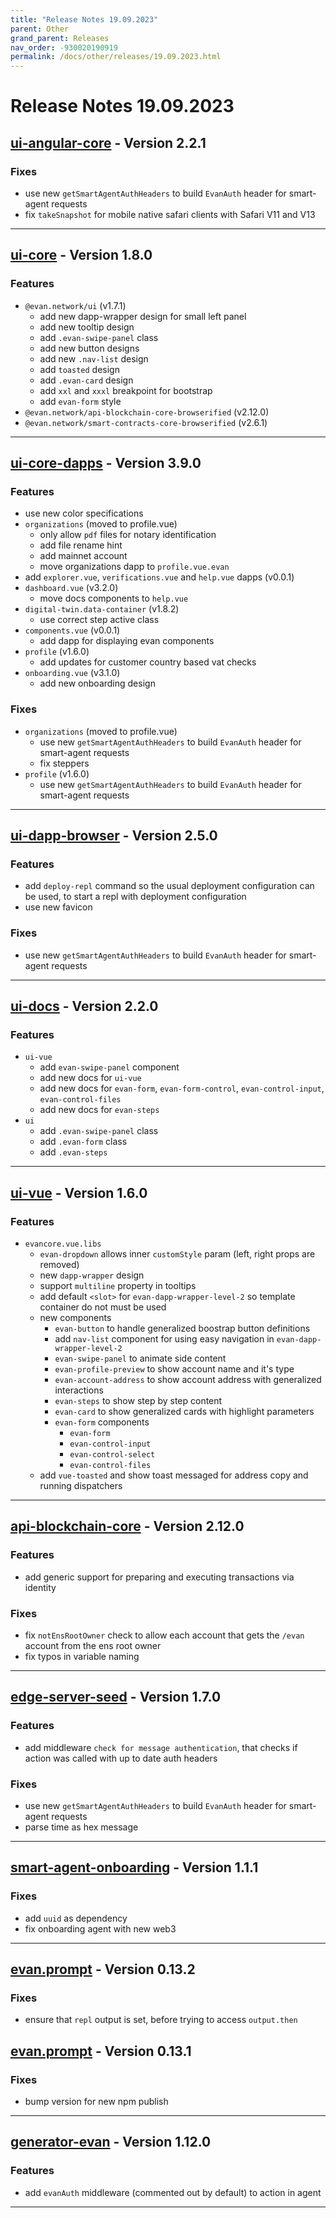 ```yaml
---
title: "Release Notes 19.09.2023"
parent: Other
grand_parent: Releases
nav_order: -930020190919
permalink: /docs/other/releases/19.09.2023.html
---
```


# Release Notes 19.09.2023

## [ui-angular-core](https://github.com/evannetwork/ui-angular-core) - Version 2.2.1
### Fixes
- use new `getSmartAgentAuthHeaders` to build `EvanAuth` header for smart-agent requests
- fix `takeSnapshot` for mobile native safari clients with Safari V11 and V13

-------------

## [ui-core](https://github.com/evannetwork/ui-core) - Version 1.8.0
### Features
- `@evan.network/ui` (v1.7.1)
  - add new dapp-wrapper design for small left panel
  - add new tooltip design
  - add `.evan-swipe-panel` class
  - add new button designs
  - add new `.nav-list` design
  - add `toasted` design
  - add `.evan-card` design
  - add `xxl` and `xxxl` breakpoint for bootstrap
  - add `evan-form` style
- `@evan.network/api-blockchain-core-browserified` (v2.12.0)
- `@evan.network/smart-contracts-core-browserified` (v2.6.1)

-------------

## [ui-core-dapps](https://github.com/evannetwork/ui-core-dapps) - Version 3.9.0
### Features
- use new color specifications
- `organizations` (moved to profile.vue)
  - only allow `pdf` files for notary identification
  - add file rename hint
  - add mainnet account
  - move organizations dapp to `profile.vue.evan`
- add `explorer.vue`, `verifications.vue` and `help.vue` dapps (v0.0.1)
- `dashboard.vue` (v3.2.0)
  - move docs components to `help.vue`
- `digital-twin.data-container` (v1.8.2)
  - use correct step active class
- `components.vue` (v0.0.1)
  - add dapp for displaying evan components
- `profile` (v1.6.0)
  - add updates for customer country based vat checks
- `onboarding.vue` (v3.1.0)
  - add new onboarding design

### Fixes
- `organizations` (moved to profile.vue)
  - use new `getSmartAgentAuthHeaders` to build `EvanAuth` header for smart-agent requests
  - fix steppers
- `profile` (v1.6.0)
  - use new `getSmartAgentAuthHeaders` to build `EvanAuth` header for smart-agent requests

-------------

## [ui-dapp-browser](https://github.com/evannetwork/ui-dapp-browser) - Version 2.5.0
### Features
- add `deploy-repl` command so the usual deployment configuration can be used, to start a repl with deployment configuration
- use new favicon

### Fixes
- use new `getSmartAgentAuthHeaders` to build `EvanAuth` header for smart-agent requests

-------------

## [ui-docs](https://github.com/evannetwork/ui-docs) - Version 2.2.0
### Features
- `ui-vue`
  - add `evan-swipe-panel` component
  - add new docs for `ui-vue`
  - add new docs for `evan-form`, `evan-form-control`, `evan-control-input`, `evan-control-files`
  - add new docs for `evan-steps`
- `ui`
  - add `.evan-swipe-panel` class
  - add `.evan-form` class
  - add `.evan-steps`

-------------

## [ui-vue](https://github.com/evannetwork/ui-vue) - Version 1.6.0
### Features
- `evancore.vue.libs`
  - `evan-dropdown` allows inner `customStyle` param (left, right props are removed)
  - new `dapp-wrapper` design
  - support `multiline` property in tooltips
  - add default `<slot>` for `evan-dapp-wrapper-level-2` so template container do not must be used
  - new components
    - `evan-button` to handle generalized boostrap button definitions
    - add `nav-list` component for using easy navigation in `evan-dapp-wrapper-level-2`
    - `evan-swipe-panel` to animate side content
    - `evan-profile-preview` to show account name and it's type
    - `evan-account-address` to show account address with generalized interactions
    - `evan-steps` to show step by step content
    - `evan-card` to show generalized cards with highlight parameters
    - `evan-form` components
      - `evan-form`
      - `evan-control-input`
      - `evan-control-select`
      - `evan-control-files` 
  - add `vue-toasted` and show toast messaged for address copy and running dispatchers

-------------

## [api-blockchain-core](https://github.com/evannetwork/api-blockchain-core) - Version 2.12.0
### Features
- add generic support for preparing and executing transactions via identity

### Fixes
- fix `notEnsRootOwner` check to allow each account that gets the `/evan` account from the ens root owner
- fix typos in variable naming

-------------

## [edge-server-seed](https://github.com/evannetwork/edge-server-seed) - Version 1.7.0
### Features
- add middleware `check for message authentication`, that checks if action was called with up to date auth headers

### Fixes
- use new `getSmartAgentAuthHeaders` to build `EvanAuth` header for smart-agent requests
- parse time as hex message

-------------

## [smart-agent-onboarding](https://github.com/evannetwork/smart-agent-onboarding) - Version 1.1.1
### Fixes
- add `uuid` as dependency
- fix onboarding agent with new web3

-------------

## [evan.prompt](https://www.npmjs.com/package/evan.prompt) - Version 0.13.2
### Fixes
- ensure that `repl` output is set, before trying to access `output.then`

## [evan.prompt](https://www.npmjs.com/package/evan.prompt) - Version 0.13.1
### Fixes
- bump version for new npm publish

-------------

## [generator-evan](https://github.com/evannetwork/generator-evan) - Version 1.12.0
### Features
- add `evanAuth` middleware (commented out by default) to action in agent

-------------
